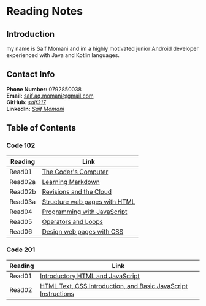 # **Reading Notes**

## **Introduction**

my name is Saif Momani and im a highly motivated junior Android developer experienced with Java and Kotlin languages.

## **Contact Info**

**Phone Number:** 0792850038  
**Email:** saif.aq.momani@gmail.com  
**GitHub:** _[saif317](https://github.com/saif317)_  
**LinkedIn:** _[Saif Momani](https://www.linkedin.com/in/smomani/)_

## **Table of Contents**

### **Code 102**

| Reading | Link                                                |
| ------- | --------------------------------------------------- |
| Read01  | [The Coder's Computer](Code101/read01.md)           |
| Read02a | [Learning Markdown](Code101/read02a.md)             |
| Read02b | [Revisions and the Cloud](Code101/read02b.md)       |
| Read03a | [Structure web pages with HTML](Code101/read03a.md) |
| Read04  | [Programming with JavaScript](Code101/read04.md)    |
| Read05  | [Operators and Loops](Code101/read05.md)            |
| Read06  | [Design web pages with CSS](Code101/read06.md)      |

### **Code 201**

| Reading | Link                                                                                |
| ------- | ----------------------------------------------------------------------------------- |
| Read01  | [Introductory HTML and JavaScript](Code201/read01.md)                               |
| Read02  | [HTML Text, CSS Introduction, and Basic JavaScript Instructions](Code201/read02.md) |
